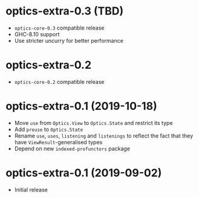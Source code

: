 # optics-extra-0.3 (TBD)
* `optics-core-0.3` compatible release
* GHC-8.10 support
* Use stricter uncurry for better performance

# optics-extra-0.2
* `optics-core-0.2` compatible release

# optics-extra-0.1 (2019-10-18)
* Move `use` from `Optics.View` to `Optics.State` and restrict its type
* Add `preuse` to `Optics.State`
* Rename `use`, `uses`, `listening` and `listenings` to reflect the fact that
  they have `ViewResult`-generalised types
* Depend on new `indexed-profunctors` package

# optics-extra-0.1 (2019-09-02)
* Initial release
